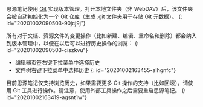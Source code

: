 思源笔记使用 [Git](https://git-scm.com/) 实现版本管理。打开本地文件夹（非 WebDAV）后，该文件夹会被自动初始化为一个 Git 仓库（生成 .git 文件夹用于存储 Git 元数据）。
{: id="20201002090503-90jcj9j"}

所有对于文档、资源文件的变更操作（比如新建、编辑、重命名和删除）都会纳入到版本管理中，以便在以后可以进行历史操作的浏览：
{: id="20201002090503-ciszkvu"}

* 编辑器页签右键下拉菜单中选择历史
* 文件树右键下拉菜单中选择历史
{: id="20201002163455-alhgnfc"}

目前思源笔记仅支持浏览历史，如果需要更多 Git 操作的支持（比如回滚），请使用 Git 工具进行操作。请注意，使用外部工具操作之后需要重启思源笔记。
{: id="20201002163419-agsnt1w"}
